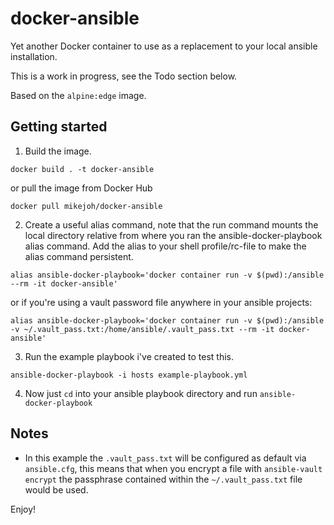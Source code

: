 # docker-ansible
Yet another Docker container to use as a replacement to your local ansible installation. 

This is a work in progress, see the Todo section below.

Based on the `alpine:edge` image.

## Getting started
1. Build the image.
```
docker build . -t docker-ansible
```
or pull the image from Docker Hub
```
docker pull mikejoh/docker-ansible
```
2. Create a useful alias command, note that the run command mounts the local directory relative from where you ran the ansible-docker-playbook alias command. Add the alias to your shell profile/rc-file to make the alias command persistent.
```
alias ansible-docker-playbook='docker container run -v $(pwd):/ansible --rm -it docker-ansible'
```
or if you're using a vault password file anywhere in your ansible projects:
```
alias ansible-docker-playbook='docker container run -v $(pwd):/ansible -v ~/.vault_pass.txt:/home/ansible/.vault_pass.txt --rm -it docker-ansible'
```
3. Run the example playbook i've created to test this.
```
ansible-docker-playbook -i hosts example-playbook.yml
```
4. Now just `cd` into your ansible playbook directory and run `ansible-docker-playbook`

## Notes

* In this example the `.vault_pass.txt` will be configured as default via `ansible.cfg`, this means that when you encrypt a file with `ansible-vault encrypt` the passphrase contained within the `~/.vault_pass.txt` file would be used.

Enjoy!
